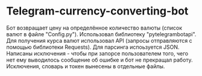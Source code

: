 # Telegram-currency-converting-bot
Бот возвращает цену на определённое количество валюты (список валют в файле "Config.py").
Использовал библиотеку "pytelegrambotapi".
Для получения курса валют использовал API (запросы отправляются с помощью библиотеки Requests).
Для парсинга испоьзуется JSON.
Написаны исключения - чтобы при запорсе пользователем того, чего нет ему выводилось сообщение об ошибке и бот не прекращал работу.
Исключения, словарь и токен вынесены в отдельные файлы.
